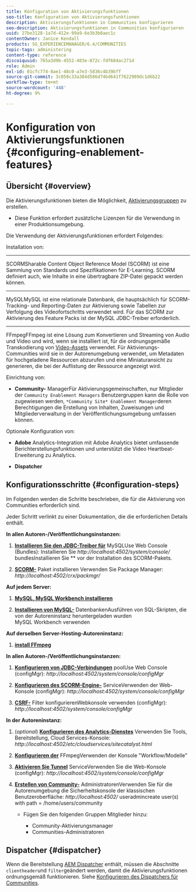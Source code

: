 ```yaml
---
title: Konfiguration von Aktivierungsfunktionen
seo-title: Konfiguration von Aktivierungsfunktionen
description: Aktivierungsfunktionen in Communities konfigurieren
seo-description: Aktivierungsfunktionen in Communities konfigurieren
uuid: 27be3128-1a7d-412e-99a9-6e3b3b0aec1c
contentOwner: Janice Kendall
products: SG_EXPERIENCEMANAGER/6.4/COMMUNITIES
topic-tags: administering
content-type: reference
discoiquuid: 765a3d9b-4552-403e-872c-fdf684ac271d
role: Admin
exl-id: 01cfc774-8ae1-48c0-a7e3-5836c4b39bff
source-git-commit: 3c050c33a384d586d74bd641f7622989dc1d6b22
workflow-type: tm+mt
source-wordcount: '448'
ht-degree: 9%

---
```


# Konfiguration von Aktivierungsfunktionen {#configuring-enablement-features}

## Übersicht {#overview}

Die Aktivierungsfunktionen bieten die Möglichkeit, [Aktivierungsgruppen](overview.md#enablement-community) zu erstellen.

* Diese Funktion erfordert zusätzliche Lizenzen für die Verwendung in einer Produktionsumgebung.

Die Verwendung der Aktivierungsfunktionen erfordert Folgendes:

Installation von:

* ****
SCORMSharable Content Object Reference Model (SCORM) ist eine Sammlung von Standards und Spezifikationen für E-Learning. SCORM definiert auch, wie Inhalte in eine übertragbare ZIP-Datei gepackt werden können.

* ****
MySQLMySQL ist eine relationale Datenbank, die hauptsächlich für SCORM-Tracking- und Reporting-Daten zur Aktivierung sowie Tabellen zur Verfolgung des Videofortschritts verwendet wird. Für das SCORM zur Aktivierung des Feature Packs ist der MySQL JDBC-Treiber erforderlich.

* ****
FFmpegFFmpeg ist eine Lösung zum Konvertieren und Streaming von Audio und Video und wird, wenn sie installiert ist, für die ordnungsgemäße Transkodierung von  [Video-Assets](../../help/sites-authoring/default-components-foundation.md#video) verwendet. Für Aktivierungs-Communities wird sie in der Autorenumgebung verwendet, um Metadaten für hochgeladene Ressourcen abzurufen und eine Miniaturansicht zu generieren, die bei der Auflistung der Ressource angezeigt wird.

Einrichtung von:

* **Community-**
ManagerFür Aktivierungsgemeinschaften, nur Mitglieder der 
`Community Enablement Managers` Benutzergruppen kann die Rolle von zugewiesen werden,  `*Community Site* Enablement Manager`deren Berechtigungen die Erstellung von Inhalten, Zuweisungen und Mitgliederverwaltung in der Veröffentlichungsumgebung umfassen können.

Optionale Konfiguration von:

* **Adobe**
Analytics-Integration mit Adobe Analytics bietet umfassende Berichterstellungsfunktionen und unterstützt die Video Heartbeat-Erweiterung zu Analytics.

* **Dispatcher**

## Konfigurationsschritte {#configuration-steps}

Im Folgenden werden die Schritte beschrieben, die für die Aktivierung von Communities erforderlich sind.

Jeder Schritt verlinkt zu einer Dokumentation, die die erforderlichen Details enthält.

**In allen Autoren-/Veröffentlichungsinstanzen:**

1. **[Installieren Sie den JDBC-Treiber für](deploy-communities.md#jdbc-driver-for-mysql)**
MySQLUse Web Console (Bundles): Installieren Sie  *http://localhost:4502/system/console/*
bundlesInstallieren Sie  ** vor der Installation des SCORM-Pakets.

1. **[SCORM-](deploy-communities.md#scorm-package)**
Paket installieren Verwenden Sie Package Manager: 
*http://localhost:4502/crx/packmgr/*

**Auf jedem Server:**

1. **[MySQL, MySQL Workbench installieren](mysql.md)**

1. **[Installieren von MySQL-](mysql.md#database-setup)**
DatenbankenAusführen von SQL-Skripten, die von der Autoreninstanz heruntergeladen wurden
\
   MySQL Workbench verwenden

**Auf derselben Server-Hosting-Autoreninstanz:**

1. **[install FFmpeg](ffmpeg.md)**

**In allen Autoren-/Veröffentlichungsinstanzen:**

1. **[Konfigurieren von JDBC-Verbindungen](mysql.md#configure-jdbc-connections)**
poolUse Web Console (configMgr): 
*http://localhost:4502/system/console/configMgr*

1. **[Konfigurieren des SCORM-Engine-](mysql.md#aem-communities-scormengine-service)**
ServiceVerwenden der Web-Konsole (configMgr): 
*http://localhost:4502/system/console/configMgr*

1. **[CSRF-](mysql.md#adobe-granite-csrf-filter)**
Filter konfigurierenWebkonsole verwenden (configMgr): 
*http://localhost:4502/system/console/configMgr*

**In der Autoreninstanz:**

1. (*optional*) **[Konfigurieren des Analytics-Dienstes](analytics.md)**
Verwenden Sie Tools, Bereitstellung, Cloud Services-Konsole: 
*http://localhost:4502/etc/cloudservices/sitecatalyst.html*

1. **[Konfigurieren der](ffmpeg.md#configure-ffmpeg-transcoding-service)**
FFmpegVerwenden der Konsole &quot;Workflow/Modelle&quot;

1. **[Aktivieren Sie Tunnel](deploy-communities.md#tunnel-service-on-author)**
ServiceVerwenden Sie die Web-Konsole (configMgr): 
*http://localhost:4502/system/console/configMgr*

1. **[Erstellen von Community-](users.md#creating-community-members)** AdministratorenVerwenden Sie für die Autorenumgebung die Sicherheitskonsole der klassischen Benutzeroberfläche:  *http://localhost:4502/*
useradmincreate user(s) with path = /home/users/community

   * Fügen Sie den folgenden Gruppen Mitglieder hinzu:

      * Community-Aktivierungsmanager
      * Communities-Administratoren

## Dispatcher {#dispatcher}

Wenn die Bereitstellung [AEM Dispatcher](https://helpx.adobe.com/experience-manager/dispatcher/using/dispatcher.html) enthält, müssen die Abschnitte `clientheader`und `filter`geändert werden, damit die Aktivierungsfunktionen ordnungsgemäß funktionieren. Siehe [Konfigurieren des Dispatchers für Communities](dispatcher.md#enablement).

